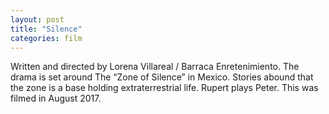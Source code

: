 ```yaml
---
layout: post
title: "Silence"
categories: film
---
```

Written and directed by Lorena Villareal / Barraca Enretenimiento. The drama is set around The “Zone of Silence” in Mexico. Stories abound that the zone is a base holding extraterrestrial life. Rupert plays Peter. This was filmed in August 2017.
